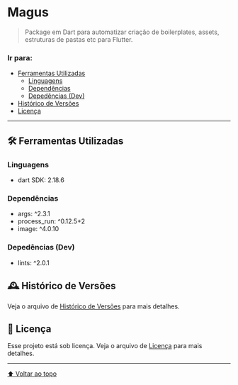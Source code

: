 # Magus

> Package em Dart para automatizar criação de boilerplates, assets, estruturas de pastas etc para Flutter.

### Ir para:
  - [Ferramentas Utilizadas](#-ferramentas-utilizadas)
    - [Linguagens](#linguagens)
    - [Dependências](#dependências)
    - [Depedências (Dev)](#depedências-dev)
  - [Histórico de Versões](#️-histórico-de-versões)
  - [Licença](#-licença)

---

## 🛠 Ferramentas Utilizadas

### Linguagens
* dart SDK: 2.18.6

### Dependências
* args: ^2.3.1
* process_run: ^0.12.5+2
* image: ^4.0.10

### Depedências (Dev)
* lints: ^2.0.1

## 🕰️ Histórico de Versões
Veja o arquivo de [Histórico de Versões](CHANGELOG.md) para mais detalhes.

## 📝 Licença
Esse projeto está sob licença. Veja o arquivo de [Licença](LICENSE) para mais detalhes.

---

[⬆ Voltar ao topo](#magus)<br>
